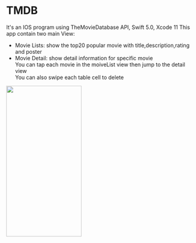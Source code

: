 # TMDB
It's an IOS program using TheMovieDatabase API, Swift 5.0, Xcode 11
This app contain two main View:
- Movie Lists: show the top20 popular movie with title,description,rating and poster  
- Movie Detail: show detail information for specific movie  
You can tap each movie in the moiveList view then jump to the detail view  
You can also swipe each table cell to delete  
<img src="https://github.com/mmyduckx/TMDB/blob/master/TMDB.gif" width=200 height=400 />

